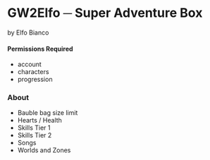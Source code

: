 # GW2Elfo ─ Super Adventure Box
by Elfo Bianco

#### Permissions Required
* account
* characters
* progression

### About
* Bauble bag size limit
* Hearts / Health
* Skills Tier 1
* Skills Tier 2
* Songs
* Worlds and Zones
